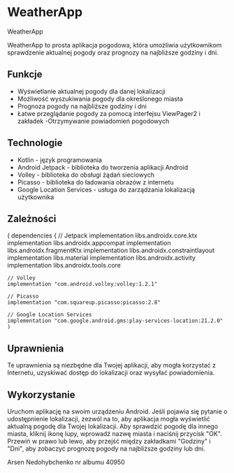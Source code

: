 # WeatherApp

 WeatherApp

WeatherApp to prosta aplikacja pogodowa, która umożliwia użytkownikom sprawdzenie aktualnej pogody oraz prognozy na najbliższe godziny i dni.

## Funkcje

- Wyświetlanie aktualnej pogody dla danej lokalizacji
- Możliwość wyszukiwania pogody dla określonego miasta
- Prognoza pogody na najbliższe godziny i dni
- Łatwe przeglądanie pogody za pomocą interfejsu ViewPager2 i zakładek
-Otrzymywanie powiadomień pogodowych

## Technologie

- Kotlin - język programowania
- Android Jetpack - biblioteka do tworzenia aplikacji Android
- Volley - biblioteka do obsługi żądań sieciowych
- Picasso - biblioteka do ładowania obrazów z internetu
- Google Location Services - usługa do zarządzania lokalizacją użytkownika

## Zależności

 ( dependencies {
    // Jetpack
    implementation libs.androidx.core.ktx
    implementation libs.androidx.appcompat
    implementation libs.androidx.fragmentKtx
    implementation libs.androidx.constraintlayout
    implementation libs.material
    implementation libs.androidx.activity
    implementation libs.androidx.tools.core

    // Volley
    implementation "com.android.volley:volley:1.2.1"

    // Picasso
    implementation "com.squareup.picasso:picasso:2.8"

    // Google Location Services
    implementation "com.google.android.gms:play-services-location:21.2.0" )

## Uprawnienia

 <uses-permission android:name="android.permission.INTERNET"/>
 <uses-permission android:name="android.permission.ACCESS_COARSE_LOCATION"/>
 <uses-permission android:name="android.permission.ACCESS_FINE_LOCATION"/>
 <uses-permission android:name="android.permission.POST_NOTIFICATIONS" />
Te uprawnienia są niezbędne dla Twojej aplikacji, aby mogła korzystać z Internetu, uzyskiwać dostęp do lokalizacji oraz wysyłać powiadomienia. 

## Wykorzystanie
Uruchom aplikację na swoim urządzeniu Android.
Jeśli pojawia się pytanie o udostępnienie lokalizacji, zezwól na to, aby aplikacja mogła wyświetlić aktualną pogodę dla Twojej lokalizacji.
Aby sprawdzić pogodę dla innego miasta, kliknij ikonę lupy, wprowadź nazwę miasta i naciśnij przycisk "OK".
Przewiń w prawo lub lewo, aby przejść między zakładkami "Godziny" i "Dni", aby zobaczyć prognozę pogody na najbliższe godziny lub dni.


Arsen Nedohybchenko nr albumu 40950
